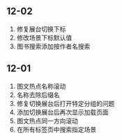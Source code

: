 ## 12-02

1. 修复展台切换下标
2. 修改场景下标默认值
3. 图书搜索添加按作者名搜索

## 12-01

1. 图文热点名称滚动
2. 名称去除后缀名
3. 修复切换展台后打开特定分组的问题
4. 添加切换展台后再次显示加载页面
5. 图文热点同一方向滚动
6. 在所有标签页中搜索指定场景